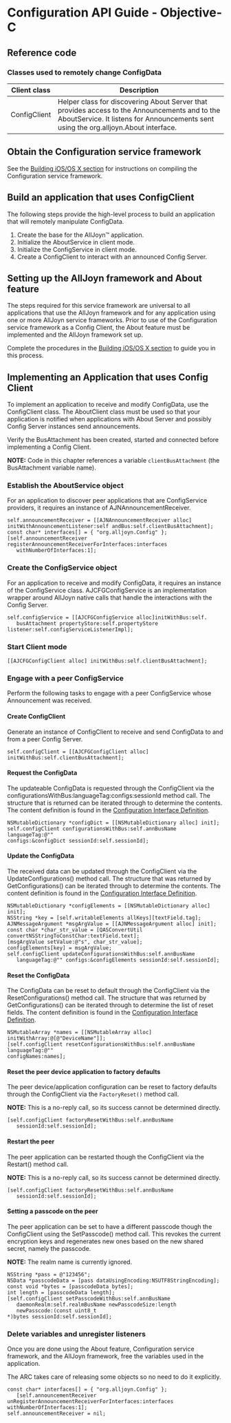 # Configuration API Guide - Objective-C

## Reference code

### Classes used to remotely change ConfigData

| Client class | Description |
|---|---|
| ConfigClient | Helper class for discovering About Server that provides access to the Announcements and to the AboutService. It listens for Announcements sent using the org.alljoyn.About interface. |

## Obtain the Configuration service framework

See the [Building iOS/OS X section][building-ios] for 
instructions on compiling the Configuration service framework.

## Build an application that uses ConfigClient

The following steps provide the high-level process to build an
application that will remotely manipulate ConfigData.

1. Create the base for the AllJoyn&trade; application.
2. Initialize the AboutService in client mode.
3. Initialize the ConfigService in client mode.
4. Create a ConfigClient to interact with an announced Config Server.

## Setting up the AllJoyn framework and About feature

The steps required for this service framework are universal
to all applications that use the AllJoyn framework and for any
application using one or more AllJoyn service frameworks.
Prior to use of the Configuration service framework as a
Config Client, the About feature must be implemented and
the AllJoyn framework set up.

Complete the procedures in the [Building iOS/OS X section][building-ios]
to guide you in this process.

## Implementing an Application that uses Config Client

To implement an application to receive and modify ConfigData,
use the ConfigClient class. The AboutClient class must be used
so that your application is notified when applications with
About Server and possibly Config Server instances send announcements.

Verify the BusAttachment has been created, started and
connected before implementing a Config Client.

**NOTE:**  Code in this chapter references a variable
`clientBusAttachment` (the BusAttachment variable name).

### Establish the AboutService object

For an application to discover peer applications that are
ConfigService providers, it requires an instance of AJNAnnouncementReceiver.

```objc
self.announcementReceiver = [[AJNAnnouncementReceiver alloc]
initWithAnnouncementListener:self andBus:self.clientBusAttachment];
const char* interfaces[] = { "org.alljoyn.Config" };
[self.announcementReceiver
registerAnnouncementReceiverForInterfaces:interfaces
   withNumberOfInterfaces:1];
```

### Create the ConfigService object

For an application to receive and modify ConfigData, it requires
an instance of the ConfigService class. AJCFGConfigService is
an implementation wrapper around AllJoyn native calls that
handle the interactions with the Config Server.

```objc
self.configService = [[AJCFGConfigService alloc]initWithBus:self.
   busAttachment propertyStore:self.propertyStore listener:self.configServiceListenerImpl];
```

### Start Client mode

```objc
[[AJCFGConfigClient alloc] initWithBus:self.clientBusAttachment];
```

### Engage with a peer ConfigService

Perform the following tasks to engage with a peer ConfigService
whose Announcement was received.

#### Create ConfigClient

Generate an instance of ConfigClient to receive and send
ConfigData to and from a peer Config Server.

```objc
self.configClient = [[AJCFGConfigClient alloc]
initWithBus:self.clientBusAttachment];
```

#### Request the ConfigData

The updateable ConfigData is requested through the ConfigClient
via the  configurationsWithBus:languageTag:configs:sessionId
method call. The structure that is returned can be iterated through
to determine the contents. The content definition is found in
the [Configuration Interface Definition][config-interface-definition].

```objc
NSMutableDictionary *configDict = [[NSMutableDictionary alloc] init];
self.configClient configurationsWithBus:self.annBusName languageTag:@""
configs:&configDict sessionId:self.sessionId];
```

#### Update the ConfigData

The received data can be updated through the ConfigClient
via the UpdateConfigurations() method call. The structure
that was returned by GetConfigurations() can be iterated
through to determine the contents. The content definition
is found in the [Configuration Interface Definition][config-interface-definition].

```objc
NSMutableDictionary *configElements = [[NSMutableDictionary alloc] init];
NSString *key = [self.writableElements allKeys][textField.tag];
AJNMessageArgument *msgArgValue = [[AJNMessageArgument alloc] init];
const char *char_str_value = [QASConvertUtil
convertNSStringToConstChar:textField.text];
[msgArgValue setValue:@"s", char_str_value];
configElements[key] = msgArgValue;
self.configClient updateConfigurationsWithBus:self.annBusName
   languageTag:@"" configs:&configElements sessionId:self.sessionId];
```

#### Reset the ConfigData

The ConfigData can be reset to default through the ConfigClient
via the ResetConfigurations() method call. The structure that
was returned by GetConfigurations() can be iterated through to
determine the list of reset fields. The content definition is
found in the [Configuration Interface Definition][config-interface-definition].

```objc
NSMutableArray *names = [[NSMutableArray alloc]
initWithArray:@[@"DeviceName"]];
[self.configClient resetConfigurationsWithBus:self.annBusName languageTag:@""
configNames:names];
```

#### Reset the peer device application to factory defaults

The peer device/application configuration can be reset to
factory defaults through the ConfigClient via the
`FactoryReset()` method call.

**NOTE:** This is a no-reply call, so its success cannot be determined directly.

```objc
[self.configClient factoryResetWithBus:self.annBusName
   sessionId:self.sessionId];
```

#### Restart the peer

The peer application can be restarted though the ConfigClient
via the Restart() method call.

**NOTE:**  This is a no-reply call, so its success cannot be
determined directly.

```objc
[self.configClient factoryResetWithBus:self.annBusName
   sessionId:self.sessionId];
```

#### Setting a passcode on the peer

The peer application can be set to have a different passcode
though the ConfigClient using the SetPasscode() method call.
This revokes the current encryption keys and regenerates new
ones based on the new shared secret, namely the passcode.

**NOTE:** The realm name is currently ignored.

```objc
NSString *pass = @"123456";
NSData *passcodeData = [pass dataUsingEncoding:NSUTF8StringEncoding];
const void *bytes = [passcodeData bytes];
int length = [passcodeData length];
[self.configClient setPasscodeWithBus:self.annBusName
   daemonRealm:self.realmBusName newPasscodeSize:length
   newPasscode:(const uint8_t
*)bytes sessionId:self.sessionId];
```

### Delete variables and unregister listeners

Once you are done using the About feature, Configuration
service framework, and the AllJoyn framework, free the
variables used in the application.

The ARC takes care of releasing some objects so no need to
do it explicitly.

```objc
const char* interfaces[] = { "org.alljoyn.Config" };
   [self.announcementReceiver unRegisterAnnouncementReceiverForInterfaces:interfaces withNumberOfInterfaces:1];
self.announcementReceiver = nil;
```

[building-ios]: /develop/building/ios-osx
[config-interface-definition]: /learn/base-services/configuration/interface
